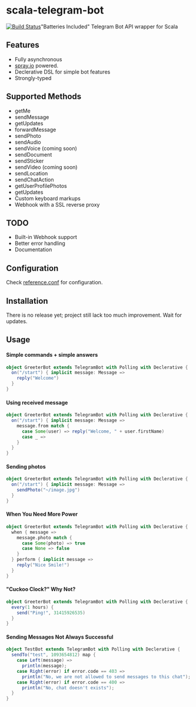 # scala-telegram-bot
[![Build Status](https://travis-ci.org/hzengin/telegrambot.svg)](https://travis-ci.org/hzengin/telegrambot)"Batteries Included" Telegram Bot API wrapper for Scala



## Features
- Fully asynchronous
- [spray.io](spray.io) powered.
- Declerative DSL for simple bot features
- Strongly-typed

## Supported Methods
- getMe
- sendMessage
- getUpdates
- forwardMessage
- sendPhoto
- sendAudio
- sendVoice (coming soon)
- sendDocument
- sendSticker
- sendVideo (coming soon)
- sendLocation
- sendChatAction
- getUserProfilePhotos
- getUpdates
- Custom keyboard markups
- Webhook with a SSL reverse proxy

## TODO
 - Built-in Webhook support
 - Better error handling
 - Documentation

## Configuration
Check [reference.conf](https://github.com/hzengin/telegrambot/blob/master/src/main/resources/reference.conf) for configuration.

## Installation
There is no release yet; project still lack too much improvement. Wait for updates.

## Usage
#### Simple commands + simple answers
```scala
object GreeterBot extends TelegramBot with Polling with Declerative {
  on("/start") { implicit message: Message =>
    reply("Welcome")
  }
}
```
#### Using received message
```scala
object GreeterBot extends TelegramBot with Polling with Declerative {
  on("/start") { implicit message: Message =>
    message.from match {
      case Some(user) => reply("Welcome, " + user.firstName)
      case _ =>
    }
  }
}
```
#### Sending photos
```scala
object GreeterBot extends TelegramBot with Polling with Declerative {
  on("/start") { implicit message: Message =>
    sendPhoto("~/image.jpg")
  }
}
```

#### When You Need More Power
```scala
object GreeterBot extends TelegramBot with Polling with Declerative {
  when { message =>
    message.photo match {
      case Some(photo) => true
      case None => false
    }
  } perform { implicit message =>
    reply("Nice Smile!")
  }
}
```
#### "Cuckoo Clock?" Why Not?
```scala
object GreeterBot extends TelegramBot with Polling with Declerative {
  every(1 hours) {
    send("Ping!", 31415926535)
  }
}
```

#### Sending Messages Not Always Successful
```scala
object TestBot extends TelegramBot with Polling with Declerative {
  sendTo("test", 1093654812) map {
    case Left(message) =>
      println(message);
    case Right(error) if error.code == 403 =>
      println("No, we are not allowed to send messages to this chat");
    case Right(error) if error.code == 400 =>
      println("No, chat doesn't exists");
  }
}
```
